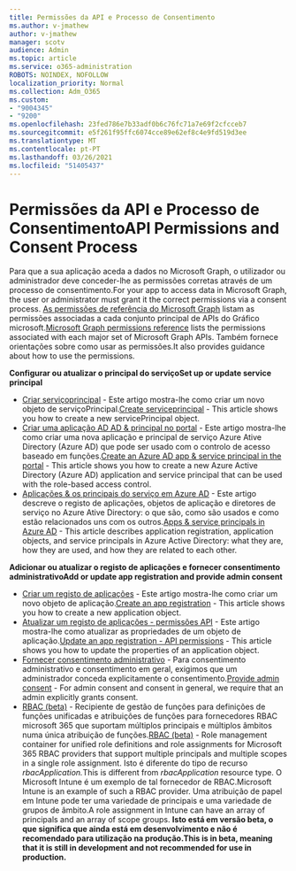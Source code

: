 ```yaml
---
title: Permissões da API e Processo de Consentimento
ms.author: v-jmathew
author: v-jmathew
manager: scotv
audience: Admin
ms.topic: article
ms.service: o365-administration
ROBOTS: NOINDEX, NOFOLLOW
localization_priority: Normal
ms.collection: Adm_O365
ms.custom:
- "9004345"
- "9200"
ms.openlocfilehash: 23fed786e7b33adf0b6c76fc71a7e69f2cfcceb7
ms.sourcegitcommit: e5f261f95ffc6074cce89e62ef8c4e9fd519d3ee
ms.translationtype: MT
ms.contentlocale: pt-PT
ms.lasthandoff: 03/26/2021
ms.locfileid: "51405437"
---
```

# <a name="api-permissions-and-consent-process"></a><span data-ttu-id="7fdf4-102">Permissões da API e Processo de Consentimento</span><span class="sxs-lookup"><span data-stu-id="7fdf4-102">API Permissions and Consent Process</span></span>

<span data-ttu-id="7fdf4-103">Para que a sua aplicação aceda a dados no Microsoft Graph, o utilizador ou administrador deve conceder-lhe as permissões corretas através de um processo de consentimento.</span><span class="sxs-lookup"><span data-stu-id="7fdf4-103">For your app to access data in Microsoft Graph, the user or administrator must grant it the correct permissions via a consent process.</span></span> <span data-ttu-id="7fdf4-104">[As permissões de referência do Microsoft Graph](https://docs.microsoft.com/graph/permissions-reference) listam as permissões associadas a cada conjunto principal de APIs do Gráfico microsoft.</span><span class="sxs-lookup"><span data-stu-id="7fdf4-104">[Microsoft Graph permissions reference](https://docs.microsoft.com/graph/permissions-reference) lists the permissions associated with each major set of Microsoft Graph APIs.</span></span> <span data-ttu-id="7fdf4-105">Também fornece orientações sobre como usar as permissões.</span><span class="sxs-lookup"><span data-stu-id="7fdf4-105">It also provides guidance about how to use the permissions.</span></span>

<span data-ttu-id="7fdf4-106">**Configurar ou atualizar o principal do serviço**</span><span class="sxs-lookup"><span data-stu-id="7fdf4-106">**Set up or update service principal**</span></span>

- <span data-ttu-id="7fdf4-107">[Criar serviçoprincipal](https://docs.microsoft.com/graph/api/serviceprincipal-post-serviceprincipals) - Este artigo mostra-lhe como criar um novo objeto de serviçoPrincipal.</span><span class="sxs-lookup"><span data-stu-id="7fdf4-107">[Create serviceprincipal](https://docs.microsoft.com/graph/api/serviceprincipal-post-serviceprincipals) - This article shows you how to create a new servicePrincipal object.</span></span>
- <span data-ttu-id="7fdf4-108">[Criar uma aplicação AD AD & principal no portal](https://docs.microsoft.com/azure/active-directory/develop/howto-create-service-principal-portal) - Este artigo mostra-lhe como criar uma nova aplicação e principal de serviço Azure Ative Directory (Azure AD) que pode ser usado com o controlo de acesso baseado em funções.</span><span class="sxs-lookup"><span data-stu-id="7fdf4-108">[Create an Azure AD app & service principal in the portal](https://docs.microsoft.com/azure/active-directory/develop/howto-create-service-principal-portal) - This article shows you how to create a new Azure Active Directory (Azure AD) application and service principal that can be used with the role-based access control.</span></span>
- <span data-ttu-id="7fdf4-109">[Aplicações & os principais do serviço em Azure AD](https://docs.microsoft.com/azure/active-directory/develop/app-objects-and-service-principals) - Este artigo descreve o registo de aplicações, objetos de aplicação e diretores de serviço no Azure Ative Directory: o que são, como são usados e como estão relacionados uns com os outros.</span><span class="sxs-lookup"><span data-stu-id="7fdf4-109">[Apps & service principals in Azure AD](https://docs.microsoft.com/azure/active-directory/develop/app-objects-and-service-principals) - This article describes application registration, application objects, and service principals in Azure Active Directory: what they are, how they are used, and how they are related to each other.</span></span>

<span data-ttu-id="7fdf4-110">**Adicionar ou atualizar o registo de aplicações e fornecer consentimento administrativo**</span><span class="sxs-lookup"><span data-stu-id="7fdf4-110">**Add or update app registration and provide admin consent**</span></span>

- <span data-ttu-id="7fdf4-111">[Criar um registo de aplicações](https://docs.microsoft.com/graph/api/application-post-applications) - Este artigo mostra-lhe como criar um novo objeto de aplicação.</span><span class="sxs-lookup"><span data-stu-id="7fdf4-111">[Create an app registration](https://docs.microsoft.com/graph/api/application-post-applications) - This article shows you how to create a new application object.</span></span>
- <span data-ttu-id="7fdf4-112">[Atualizar um registo de aplicações - permissões API](https://docs.microsoft.com/graph/api/application-update) - Este artigo mostra-lhe como atualizar as propriedades de um objeto de aplicação.</span><span class="sxs-lookup"><span data-stu-id="7fdf4-112">[Update an app registration - API permissions](https://docs.microsoft.com/graph/api/application-update) - This article shows you how to update the properties of an application object.</span></span>
- <span data-ttu-id="7fdf4-113">[Fornecer consentimento administrativo](https://docs.microsoft.com/graph/security-authorization#grant-permissions-to-an-application) - Para consentimento administrativo e consentimento em geral, exigimos que um administrador conceda explicitamente o consentimento.</span><span class="sxs-lookup"><span data-stu-id="7fdf4-113">[Provide admin consent](https://docs.microsoft.com/graph/security-authorization#grant-permissions-to-an-application) - For admin consent and consent in general, we require that an admin explicitly grants consent.</span></span>
- <span data-ttu-id="7fdf4-114">[RBAC (beta)](https://docs.microsoft.com/graph/api/resources/rbacapplicationmultiple) - Recipiente de gestão de funções para definições de funções unificadas e atribuições de funções para fornecedores RBAC microsoft 365 que suportam múltiplos principais e múltiplos âmbitos numa única atribuição de funções.</span><span class="sxs-lookup"><span data-stu-id="7fdf4-114">[RBAC (beta)](https://docs.microsoft.com/graph/api/resources/rbacapplicationmultiple) - Role management container for unified role definitions and role assignments for Microsoft 365 RBAC providers that support multiple principals and multiple scopes in a single role assignment.</span></span> <span data-ttu-id="7fdf4-115">Isto é diferente do tipo de recurso *rbacApplication.*</span><span class="sxs-lookup"><span data-stu-id="7fdf4-115">This is different from *rbacApplication* resource type.</span></span> <span data-ttu-id="7fdf4-116">O Microsoft Intune é um exemplo de tal fornecedor de RBAC.</span><span class="sxs-lookup"><span data-stu-id="7fdf4-116">Microsoft Intune is an example of such a RBAC provider.</span></span> <span data-ttu-id="7fdf4-117">Uma atribuição de papel em Intune pode ter uma variedade de principais e uma variedade de grupos de âmbito.</span><span class="sxs-lookup"><span data-stu-id="7fdf4-117">A role assignment in Intune can have an array of principals and an array of scope groups.</span></span> <span data-ttu-id="7fdf4-118">**Isto está em versão beta, o que significa que ainda está em desenvolvimento e não é recomendado para utilização na produção.**</span><span class="sxs-lookup"><span data-stu-id="7fdf4-118">**This is in beta, meaning that it is still in development and not recommended for use in production.**</span></span>
